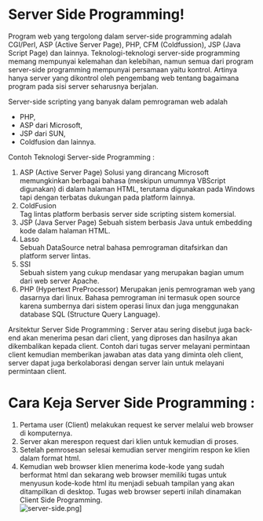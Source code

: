 #	Server Side Programming!

Program web yang tergolong dalam server-side programming adalah CGI/Perl, ASP (Active Server Page), PHP, CFM (Coldfussion), JSP (Java Script Page) dan lainnya.
Teknologi-teknologi server-side programming memang mempunyai kelemahan dan kelebihan, namun semua dari program server-side programming mempunyai persamaan yaitu kontrol. Artinya hanya server yang dikontrol oleh pengembang web tentang bagaimana program pada sisi server seharusnya berjalan.

Server-side scripting yang banyak dalam pemrograman web adalah 
* PHP, 
* ASP dari Microsoft, 
* JSP dari SUN, 
* Coldfusion dan lainnya.

Contoh Teknologi Server-side Programming :
 1.  ASP  (Active Server Page)
Solusi yang dirancang Microsoft memungkinkan berbagai bahasa (meskipun umumnya VBScript
digunakan) di dalam halaman HTML, terutama digunakan pada Windows tapi dengan terbatas
dukungan pada platform lainnya.
 2.  ColdFusion  
Tag lintas platform berbasis server side scripting sistem komersial.
 3.  JSP  (Java Server Page)
Sebuah sistem berbasis Java untuk embedding kode dalam halaman HTML.
 4. Lasso  
Sebuah DataSource netral bahasa pemrograman ditafsirkan dan platform server lintas. 
 5. SSI  
Sebuah sistem yang cukup mendasar yang merupakan bagian umum dari web server Apache.
 6. PHP  (Hypertext PreProcessor)
Merupakan jenis pemrograman web yang dasarnya dari linux. Bahasa pemrograman ini termasuk open source karena sumbernya dari sistem operasi linux dan juga menggunakan database SQL (Structure Query Language).

Arsitektur Server Side Programming :
Server atau sering disebut juga back-end akan menerima pesan dari client, yang diproses dan hasilnya akan dikembalikan kepada client. Contoh dari tugas server melayani permintaan client kemudian memberikan jawaban atas data yang diminta oleh client, server dapat juga berkolaborasi dengan server lain untuk melayani permintaan client.

# Cara Keja Server Side Programming :
1. Pertama user (Client) melakukan request ke server melalui web browser di komputernya.
2. Server akan merespon request dari klien untuk kemudian di proses.
3. Setelah pemrosesan selesai kemudian server mengirim respon ke klien dalam format html.
4. Kemudian web browser klien menerima kode-kode yang sudah berformat html dan sekarang web browser memiliki tugas untuk menyusun kode-kode html itu menjadi sebuah tampilan yang akan ditampilkan di desktop. Tugas web browser seperti inilah dinamakan Client Side Programming. <br>
![server-side.png](https://s1.postimg.org/1cq21qplvz/server-side.png)]
